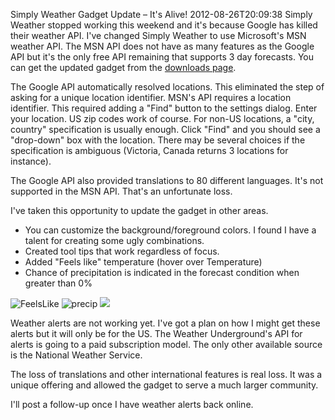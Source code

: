 Simply Weather Gadget Update &ndash; It's Alive!
2012-08-26T20:09:38
Simply Weather stopped working this weekend and it's because Google has killed their weather API. I've changed Simply Weather to use Microsoft's MSN weather API. The MSN API does not have as many features as the Google API but it's the only free API remaining that supports 3 day forecasts. You can get the updated gadget from the [downloads page](/downloads).

The Google API automatically resolved locations. This eliminated the step of asking for a unique location identifier. MSN's API requires a location identifier. This required adding a "Find" button to the settings dialog. Enter your location. US zip codes work of course. For non-US locations, a "city, country" specification is usually enough. Click "Find" and you should see a "drop-down" box with the location. There may be several choices if the specification is ambiguous (Victoria, Canada returns 3 locations for instance).

The Google API also provided translations to 80 different languages. It's not supported in the MSN API. That's an unfortunate loss.

I've taken this opportunity to update the gadget in other areas.

  * You can customize the background/foreground colors. I found I have a talent for creating some ugly combinations.
  * Created tool tips that work regardless of focus.
  * Added "Feels like" temperature (hover over Temperature)
  * Chance of precipitation is indicated in the forecast condition when greater than 0%

![FeelsLike](http://az667460.vo.msecnd.net/cdn/images/blog/Simply-Weather-Gadget-Update--Its-Alive_A9EA/FeelsLike.png) ![precip](http://az667460.vo.msecnd.net/cdn/images/blog/Simply-Weather-Gadget-Update--Its-Alive_A9EA/precip.png) ![](http://az667460.vo.msecnd.net/cdn/images/blog/Simply-Weather-Gadget-Update_7A07/color2.png)

Weather alerts are not working yet. I've got a plan on how I might get these alerts but it will only be for the US. The Weather Underground's API for alerts is going to a paid subscription model. The only other available source is the National Weather Service.

The loss of translations and other international features is real loss. It was a unique offering and allowed the gadget to serve a much larger community. 

I'll post a follow-up once I have weather alerts back online.
